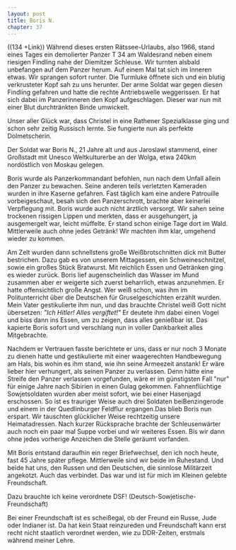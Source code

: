 ```yaml
---  
layout: post
title: Boris N.
chapter: 37
---  
```




((134 +Link)) Während dieses ersten Rätssee-Urlaubs, also 1966, stand eines
Tages ein demolierter Panzer T 34 am Waldesrand neben einem riesigen Findling
nahe der Diemitzer Schleuse. Wir turnten alsbald unbefangen auf dem Panzer
herum. Auf einem Mal tat sich im Inneren etwas. Wir sprangen sofort runter.
Die Turmluke öffnete sich und ein blutig verkrusteter Kopf sah zu uns
herunter. Der arme Soldat war gegen diesen Findling gefahren und hatte die
rechte Antriebswelle weggerissen. Er hat sich dabei im Panzerinneren den Kopf
aufgeschlagen. Dieser war nun mit einer Blut durchtränkten Binde umwickelt.

Unser aller Glück war, dass Christel in eine Rathener Spezialklasse ging und
schon sehr zeitig Russisch lernte. Sie fungierte nun als perfekte
Dolmetscherin.

Der Soldat war Boris N., 21 Jahre alt und aus Jaroslawl stammend, einer
Großstadt mit Unesco Weltkulturerbe an der Wolga, etwa 240km nordöstlich von
Moskau gelegen.

Boris wurde als Panzerkommandant befohlen, nun nach dem Unfall allein den
Panzer zu bewachen. Seine anderen teils verletzten Kameraden wurden in ihre
Kaserne gefahren. Fast täglich kam eine andere Patrouille vorbeigeschaut,
besah sich den Panzerschrott, brachte aber keinerlei Verpflegung mit. Boris
wurde auch nicht ärztlich versorgt. Wir sahen seine trockenen rissigen Lippen
und merkten, dass er ausgehungert, ja ausgemergelt war, leicht müffelte. Er
stand schon einige Tage dort im Wald. Mittlerweile auch ohne jedes Getränk!
Wir machten ihm klar, umgehend wieder zu kommen.

Am Zelt wurden dann schnellstens große Weißbrotschnitten dick mit Butter
bestrichen. Dazu gab es von unserem Mittagessen, ein Schweineschnitzel, sowie
ein großes Stück Bratwurst. Mit reichlich Essen und Getränken ging es wieder
zurück. Boris lief augenscheinlich das Wasser im Mund zusammen aber er
weigerte sich zuerst beharrlich, etwas anzunehmen. Er hatte offensichtlich
große Angst. Wer weiß schon, was ihm im Politunterricht über die Deutschen für
Gruselgeschichten erzählt wurden. Mein Vater gestikulierte ihm nun, und das
brauchte Christel weiß Gott nicht übersetzen: _"Ich Hitler! Alles vergiftet!"_
Er deutete ihm dabei einen Vogel und biss dann ins Essen, um zu zeigen, dass
alles genießbar ist. Das kapierte Boris sofort und verschlang nun in voller
Dankbarkeit alles Mitgebrachte.

Nachdem er Vertrauen fasste berichtete er uns, dass er nur noch 3 Monate zu
dienen hatte und gestikulierte mit einer waagerechten Handbewegung am Hals,
bis wohin es ihm stand, wie ihn seine Armeezeit anstank! Er wäre lieber hier
verhungert, als seinen Panzer zu verlassen. Denn hätte eine Streife den Panzer
verlassen vorgefunden, wäre er im günstigsten Fall "nur" für einige Jahre nach
Sibirien in einen Gulag gekommen. Fahnenflüchtige Sowjetsoldaten wurden aber
meist sofort, wie bei einer Hasenjagd erschossen. So ist es trauriger Weise
auch drei Soldaten beiBenzingerode und einem in der Quedlinburger Feldflur
ergangen.Das blieb Boris nun erspart. Wir tauschten glücklicher Weise
rechtzeitig unsere Heimatadressen. Nach kurzer Rücksprache brachte der
Schleusenwärter auch noch ein paar mal Suppe vorbei und wir weiteres Essen.
Bis wir dann ohne jedes vorherige Anzeichen die Stelle geräumt vorfanden.

Mit Boris entstand daraufhin ein reger Briefwechsel, den ich noch heute, fast
45 Jahre später pflege. Mittlerweile sind wir beide im Ruhestand. Und beide
hat uns, den Russen und den Deutschen, die sinnlose Militärzeit angekotzt.
Auch das verbindet. Das war und ist für mich im Kleinen gelebte Freundschaft.

Dazu brauchte ich keine verordnete DSF! (Deutsch-Sowjetische-Freundschaft)

Bei einer Freundschaft ist es scheißegal, ob der Freund ein Russe, Jude oder
Indianer ist. Da hat kein Staat reinzureden und Freundschaft kann erst recht
nicht staatlich verordnet werden, wie zu DDR-Zeiten, erstmals während meiner
Lehre.

